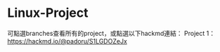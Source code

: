 # Linux-Project
可點選branches查看所有的project，或點選以下hackmd連結：
Project 1：https://hackmd.io/@padoru/S1LGDOZeJx
